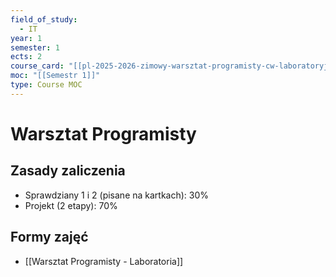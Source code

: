 ```yaml
---
field_of_study:
  - IT
year: 1
semester: 1
ects: 2
course_card: "[[pl-2025-2026-zimowy-warsztat-programisty-cw-laboratoryjne.pdf]]"
moc: "[[Semestr 1]]"
type: Course MOC
---
```


# Warsztat Programisty

## Zasady zaliczenia

- Sprawdziany 1 i 2 (pisane na kartkach): 30%
- Projekt (2 etapy): 70%

## Formy zajęć

- [[Warsztat Programisty - Laboratoria]]